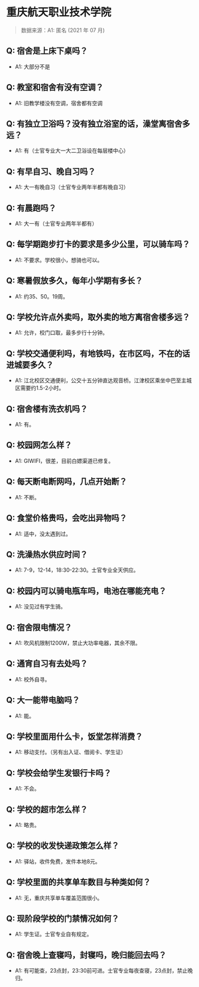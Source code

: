 # 重庆航天职业技术学院

> 数据来源：A1: 匿名 (2021 年 07 月)

## Q: 宿舍是上床下桌吗？

- A1: 大部分不是

## Q: 教室和宿舍有没有空调？

- A1: 旧教学楼没有空调，宿舍都有空调

## Q: 有独立卫浴吗？没有独立浴室的话，澡堂离宿舍多远？

- A1: 有（士官专业大一大二卫浴设在每层楼中心）

## Q: 有早自习、晚自习吗？

- A1: 大一有晚自习（士官专业两年半都有晚自习）

## Q: 有晨跑吗？

- A1: 大一有（士官专业两年半都有）

## Q: 每学期跑步打卡的要求是多少公里，可以骑车吗？

- A1: 不要求。学校很小，想骑也可以。

## Q: 寒暑假放多久，每年小学期有多长？

- A1: 约35、50。19周。

## Q: 学校允许点外卖吗，取外卖的地方离宿舍楼多远？

- A1: 允许，校门口取，最多步行十分钟。

## Q: 学校交通便利吗，有地铁吗，在市区吗，不在的话进城要多久？

- A1: 江北校区交通便利，公交十五分钟直达观音桥。江津校区乘坐中巴至主城区需要约1.5-2小时。

## Q: 宿舍楼有洗衣机吗？

- A1: 有。

## Q: 校园网怎么样？

- A1: GIWIFI，很差，目前白嫖渠道已修复。

## Q: 每天断电断网吗，几点开始断？

- A1: 不断。

## Q: 食堂价格贵吗，会吃出异物吗？

- A1: 适中，没太遇到过。

## Q: 洗澡热水供应时间？

- A1: 7-9，12-14，18:30-22:30。士官专业全天供应。

## Q: 校园内可以骑电瓶车吗，电池在哪能充电？

- A1: 没见过有学生骑。

## Q: 宿舍限电情况？

- A1: 吹风机限制1200W，禁止大功率电器，其余不限。

## Q: 通宵自习有去处吗？

- A1: 校外自寻。

## Q: 大一能带电脑吗？

- A1: 能。

## Q: 学校里面用什么卡，饭堂怎样消费？

- A1: 移动支付。（另有出入证、借阅卡、学生证）

## Q: 学校会给学生发银行卡吗？

- A1: 不会。

## Q: 学校的超市怎么样？

- A1: 略贵。

## Q: 学校的收发快递政策怎么样？

- A1: 驿站，收件免费，发件本地8元。

## Q: 学校里面的共享单车数目与种类如何？

- A1: 无，重庆共享单车覆盖范围很小。

## Q: 现阶段学校的门禁情况如何？

- A1: 学生证。士官专业自有规定。

## Q: 宿舍晚上查寝吗，封寝吗，晚归能回去吗？

- A1: 有可能查，23点封，23:30前可进。士官专业每夜查寝，23点封，禁止晚归。

